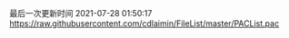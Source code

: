 最后一次更新时间 2021-07-28 01:50:17
https://raw.githubusercontent.com/cdlaimin/FileList/master/PACList.pac

